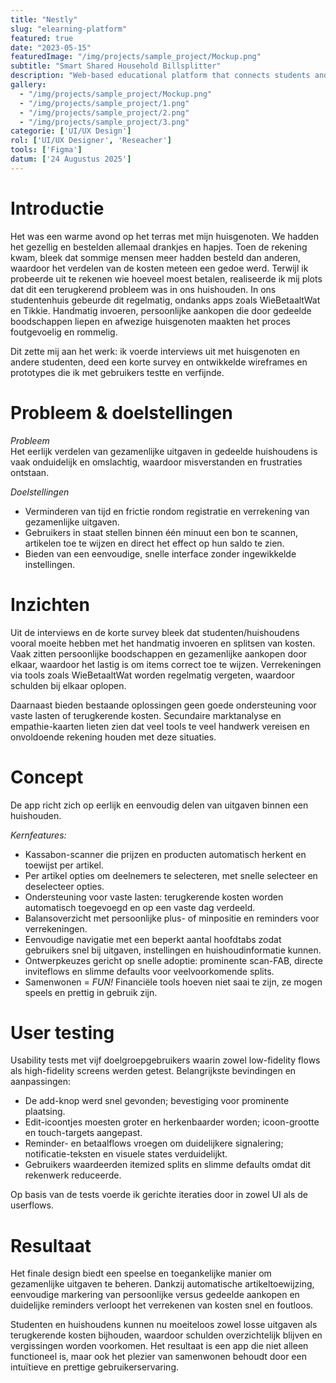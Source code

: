 ```yaml
---
title: "Nestly"
slug: "elearning-platform"
featured: true
date: "2023-05-15"
featuredImage: "/img/projects/sample_project/Mockup.png"
subtitle: "Smart Shared Household Billsplitter"
description: "Web-based educational platform that connects students and teachers with interactive tools and real-time communication"
gallery:
  - "/img/projects/sample_project/Mockup.png"
  - "/img/projects/sample_project/1.png"
  - "/img/projects/sample_project/2.png"
  - "/img/projects/sample_project/3.png"
categorie: ['UI/UX Design']
rol: ['UI/UX Designer', 'Reseacher']
tools: ['Figma']
datum: ['24 Augustus 2025']
---
```


# Introductie

Het was een warme avond op het terras met mijn huisgenoten. We hadden het gezellig en bestelden allemaal drankjes en hapjes. Toen de rekening kwam, bleek dat sommige mensen meer hadden besteld dan anderen, waardoor het verdelen van de kosten meteen een gedoe werd. Terwijl ik probeerde uit te rekenen wie hoeveel moest betalen, realiseerde ik mij plots dat dit een terugkerend probleem was in ons huishouden. In ons studentenhuis gebeurde dit regelmatig, ondanks apps zoals WieBetaaltWat en Tikkie. Handmatig invoeren, persoonlijke aankopen die door gedeelde boodschappen liepen en afwezige huisgenoten maakten het proces foutgevoelig en rommelig. 

Dit zette mij aan het werk: ik voerde interviews uit met huisgenoten en andere studenten, deed een korte survey en ontwikkelde wireframes en prototypes die ik met gebruikers testte en verfijnde.

# Probleem & doelstellingen

*Probleem*  
Het eerlijk verdelen van gezamenlijke uitgaven in gedeelde huishoudens is vaak onduidelijk en omslachtig, waardoor misverstanden en frustraties ontstaan.

*Doelstellingen*

- Verminderen van tijd en frictie rondom registratie en verrekening van gezamenlijke uitgaven.
- Gebruikers in staat stellen binnen één minuut een bon te scannen, artikelen toe te wijzen en direct het effect op hun saldo te zien.
- Bieden van een eenvoudige, snelle interface zonder ingewikkelde instellingen.

# Inzichten

Uit de interviews en de korte survey bleek dat studenten/huishoudens vooral moeite hebben met het handmatig invoeren en splitsen van kosten. Vaak zitten persoonlijke boodschappen en gezamenlijke aankopen door elkaar, waardoor het lastig is om items correct toe te wijzen. Verrekeningen via tools zoals WieBetaaltWat worden regelmatig vergeten, waardoor schulden bij elkaar oplopen. 

Daarnaast bieden bestaande oplossingen geen goede ondersteuning voor vaste lasten of terugkerende kosten. Secundaire marktanalyse en empathie-kaarten lieten zien dat veel tools te veel handwerk vereisen en onvoldoende rekening houden met deze situaties.

# Concept

De app richt zich op eerlijk en eenvoudig delen van uitgaven binnen een huishouden. 

*Kernfeatures:*

- Kassabon-scanner die prijzen en producten automatisch herkent en toewijst per artikel.
- Per artikel opties om deelnemers te selecteren, met snelle selecteer en deselecteer opties.
- Ondersteuning voor vaste lasten: terugkerende kosten worden automatisch toegevoegd en op een vaste dag verdeeld.
- Balansoverzicht met persoonlijke plus- of minpositie en reminders voor verrekeningen.
- Eenvoudige navigatie met een beperkt aantal hoofdtabs zodat gebruikers snel bij uitgaven, instellingen en huishoudinformatie kunnen.
- Ontwerpkeuzes gericht op snelle adoptie: prominente scan-FAB, directe inviteflows en slimme defaults voor veelvoorkomende splits.
- Samenwonen = *FUN!* Financiële tools hoeven niet saai te zijn, ze mogen speels en prettig in gebruik zijn.

# User testing

Usability tests met vijf doelgroepgebruikers waarin zowel low-fidelity flows als high-fidelity screens werden getest.
Belangrijkste bevindingen en aanpassingen:
- De add-knop werd snel gevonden; bevestiging voor prominente plaatsing.
- Edit-icoontjes moesten groter en herkenbaarder worden; icoon-grootte en touch-targets aangepast.
- Reminder- en betaalflows vroegen om duidelijkere signalering; notificatie-teksten en visuele states verduidelijkt.
- Gebruikers waardeerden itemized splits en slimme defaults omdat dit rekenwerk reduceerde.

Op basis van de tests voerde ik gerichte iteraties door in zowel UI als de userflows.

# Resultaat

Het finale design biedt een speelse en toegankelijke manier om gezamenlijke uitgaven te beheren. Dankzij automatische artikeltoewijzing, eenvoudige markering van persoonlijke versus gedeelde aankopen en duidelijke reminders verloopt het verrekenen van kosten snel en foutloos. 

Studenten en huishoudens kunnen nu moeiteloos zowel losse uitgaven als terugkerende kosten bijhouden, waardoor schulden overzichtelijk blijven en vergissingen worden voorkomen. Het resultaat is een app die niet alleen functioneel is, maar ook het plezier van samenwonen behoudt door een intuïtieve en prettige gebruikerservaring.